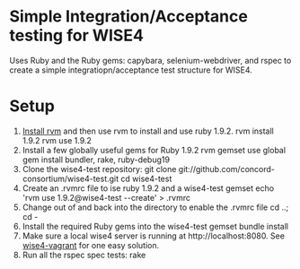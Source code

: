 Simple Integration/Acceptance testing for WISE4
========

Uses Ruby and the Ruby gems: capybara, selenium-webdriver, and rspec to create a simple integratiopn/acceptance test structure for WISE4.

Setup
========

1. [Install rvm](http://beginrescueend.com/rvm/install/) and then use rvm to install and use ruby 1.9.2.
    rvm install 1.9.2
    rvm use 1.9.2
2. Install a few globally useful gems for Ruby 1.9.2
    rvm gemset use global
    gem install bundler, rake, ruby-debug19
3. Clone the wise4-test repository:
    git clone git://github.com/concord-consortium/wise4-test.git
    cd wise4-test
4. Create an .rvmrc file to ise ruby 1.9.2 and a wise4-test gemset
    echo 'rvm use 1.9.2@wise4-test --create' > .rvmrc
5. Change out of and back into the directory to enable the .rvmrc file
    cd ..; cd -
6. Install the required Ruby gems into the wise4-test gemset
    bundle install
7. Make sure a local wise4 server is running at http://localhost:8080. See [wise4-vagrant](https://github.com/concord-consortium/wise4-vagrant) for one easy solution.
8. Run all the rspec spec tests:
    rake

